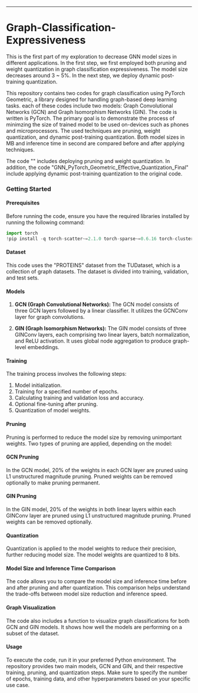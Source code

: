 ---------------------------------------------------------------------------------------------------------------------------------------------------------
# Graph-Classification-Expressiveness

This is the first part of my exploration to decrease GNN model sizes in different applications. In the first step, we first employed both pruning and weight quantization in  graph classification expressiveness. The model size decreases around 3 ~ 5%. In the next step, we deploy dynamic post-training quantization.

This repository contains two codes for graph classification using PyTorch Geometric, a library designed for handling graph-based deep learning tasks. each of these codes include two models: Graph Convolutional Networks (GCN) and Graph Isomorphism Networks (GIN). The code is written is PyTorch. The primary goal is to demonstrate the process of minimzing the size of trained model to be used on-devices such as phones and microprocessors. The used techniques are pruning, weight quantization, and dynamic post-training quantization. Both model sizes in MB and inference time in second are compared before and after applying techniques. 

The code "" includes deploying pruning and weight quantization. In addition, the code "GNN_PyTorch_Geometric_Effective_Quantization_Final" include applying dynamic post-training quantization to the original code.


### Getting Started

#### Prerequisites

Before running the code, ensure you have the required libraries installed by running the following command:

```python
import torch
!pip install -q torch-scatter~=2.1.0 torch-sparse~=0.6.16 torch-cluster~=1.6.0 torch-spline-conv~=1.2.1 torch-geometric==2.2.0 -f https://data.pyg.org/whl/torch-{torch.__version__}.html
```

#### Dataset
This code uses the "PROTEINS" dataset from the TUDataset, which is a collection of graph datasets. The dataset is divided into training, validation, and test sets.

#### Models
1. **GCN (Graph Convolutional Networks):** The GCN model consists of three GCN layers followed by a linear classifier. It utilizes the GCNConv layer for graph convolutions.

2. **GIN (Graph Isomorphism Networks):** The GIN model consists of three GINConv layers, each comprising two linear layers, batch normalization, and ReLU activation. It uses global node aggregation to produce graph-level embeddings.

#### Training
The training process involves the following steps:

1. Model initialization.
2. Training for a specified number of epochs.
3. Calculating training and validation loss and accuracy.
4. Optional fine-tuning after pruning.
5. Quantization of model weights.


#### Pruning
Pruning is performed to reduce the model size by removing unimportant weights. Two types of pruning are applied, depending on the model:

#### GCN Pruning
In the GCN model, 20% of the weights in each GCN layer are pruned using L1 unstructured magnitude pruning. Pruned weights can be removed optionally to make pruning permanent.

#### GIN Pruning
In the GIN model, 20% of the weights in both linear layers within each GINConv layer are pruned using L1 unstructured magnitude pruning. Pruned weights can be removed optionally.

#### Quantization
Quantization is applied to the model weights to reduce their precision, further reducing model size. The model weights are quantized to 8 bits.

#### Model Size and Inference Time Comparison
The code allows you to compare the model size and inference time before and after pruning and after quantization. This comparison helps understand the trade-offs between model size reduction and inference speed.

#### Graph Visualization
The code also includes a function to visualize graph classifications for both GCN and GIN models. It shows how well the models are performing on a subset of the dataset.

#### Usage
To execute the code, run it in your preferred Python environment. The repository provides two main models, GCN and GIN, and their respective training, pruning, and quantization steps. Make sure to specify the number of epochs, training data, and other hyperparameters based on your specific use case.
